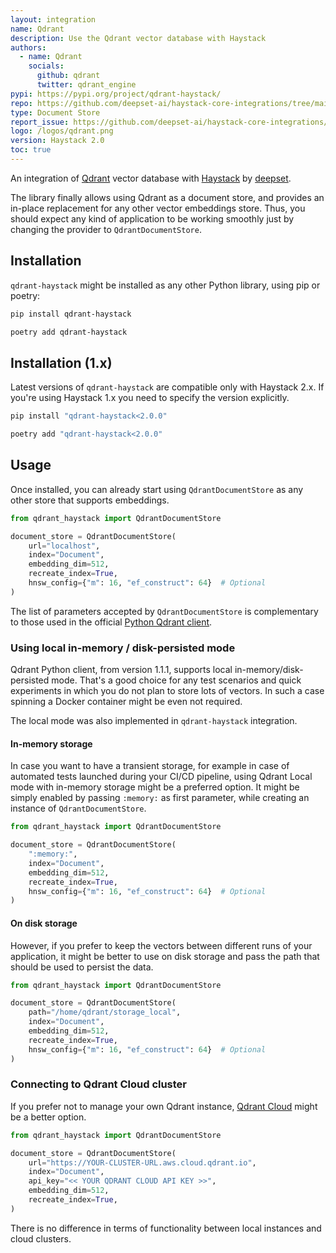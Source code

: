 ```yaml
---
layout: integration
name: Qdrant
description: Use the Qdrant vector database with Haystack
authors:
  - name: Qdrant
    socials:
      github: qdrant
      twitter: qdrant_engine
pypi: https://pypi.org/project/qdrant-haystack/
repo: https://github.com/deepset-ai/haystack-core-integrations/tree/main/integrations/qdrant
type: Document Store
report_issue: https://github.com/deepset-ai/haystack-core-integrations/issues
logo: /logos/qdrant.png
version: Haystack 2.0
toc: true
---
```


An integration of [Qdrant](https://qdrant.tech) vector database with [Haystack](https://haystack.deepset.ai/)
by [deepset](https://www.deepset.ai).

The library finally allows using Qdrant as a document store, and provides an in-place replacement
for any other vector embeddings store. Thus, you should expect any kind of application to be working
smoothly just by changing the provider to `QdrantDocumentStore`.

## Installation

`qdrant-haystack` might be installed as any other Python library, using pip or poetry:

```bash
pip install qdrant-haystack
```

```bash
poetry add qdrant-haystack
```

## Installation (1.x)

Latest versions of `qdrant-haystack` are compatible only with Haystack 2.x.
If you're using Haystack 1.x you need to specify the version explicitly.

```bash
pip install "qdrant-haystack<2.0.0"
```

```bash
poetry add "qdrant-haystack<2.0.0"
```

## Usage

Once installed, you can already start using `QdrantDocumentStore` as any other store that supports
embeddings.

```python
from qdrant_haystack import QdrantDocumentStore

document_store = QdrantDocumentStore(
    url="localhost",
    index="Document",
    embedding_dim=512,
    recreate_index=True,
    hnsw_config={"m": 16, "ef_construct": 64}  # Optional
)
```

The list of parameters accepted by `QdrantDocumentStore` is complementary to those used in the
official [Python Qdrant client](https://github.com/qdrant/qdrant_client).

### Using local in-memory / disk-persisted mode

Qdrant Python client, from version 1.1.1, supports local in-memory/disk-persisted mode. That's
a good choice for any test scenarios and quick experiments in which you do not plan to store
lots of vectors. In such a case spinning a Docker container might be even not required.

The local mode was also implemented in `qdrant-haystack` integration.

#### In-memory storage

In case you want to have a transient storage, for example in case of automated tests launched
during your CI/CD pipeline, using Qdrant Local mode with in-memory storage might be a preferred
option. It might be simply enabled by passing `:memory:` as first parameter, while creating an
instance of `QdrantDocumentStore`.

```python
from qdrant_haystack import QdrantDocumentStore

document_store = QdrantDocumentStore(
    ":memory:",
    index="Document",
    embedding_dim=512,
    recreate_index=True,
    hnsw_config={"m": 16, "ef_construct": 64}  # Optional
)
```

#### On disk storage

However, if you prefer to keep the vectors between different runs of your application, it
might be better to use on disk storage and pass the path that should be used to persist
the data.

```python
from qdrant_haystack import QdrantDocumentStore

document_store = QdrantDocumentStore(
    path="/home/qdrant/storage_local",
    index="Document",
    embedding_dim=512,
    recreate_index=True,
    hnsw_config={"m": 16, "ef_construct": 64}  # Optional
)
```

### Connecting to Qdrant Cloud cluster

If you prefer not to manage your own Qdrant instance, [Qdrant Cloud](https://cloud.qdrant.io/)
might be a better option.

```python
from qdrant_haystack import QdrantDocumentStore

document_store = QdrantDocumentStore(
    url="https://YOUR-CLUSTER-URL.aws.cloud.qdrant.io",
    index="Document",
    api_key="<< YOUR QDRANT CLOUD API KEY >>",
    embedding_dim=512,
    recreate_index=True,
)
```

There is no difference in terms of functionality between local instances and cloud clusters.
